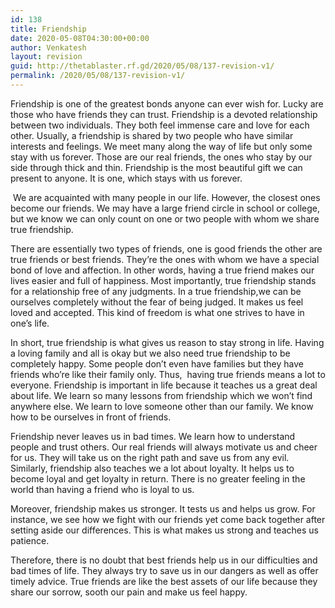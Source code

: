 ```yaml
---
id: 138
title: Friendship
date: 2020-05-08T04:30:00+00:00
author: Venkatesh
layout: revision
guid: http://thetablaster.rf.gd/2020/05/08/137-revision-v1/
permalink: /2020/05/08/137-revision-v1/
---
```

Friendship is one of the greatest bonds anyone can ever wish for. Lucky are those who have friends they can trust. Friendship is a devoted relationship between two individuals. They both feel immense care and love for each other. Usually, a friendship is shared by two people who have similar interests and feelings. We meet many along the way of life but only some stay with us forever. Those are our real friends, the ones who stay by our side through thick and thin. Friendship is the most beautiful gift we can present to anyone. It is one, which stays with us forever.

&nbsp;We are acquainted with many people in our life. However, the closest ones become our friends. We may have a large friend circle in school or college, but we know we can only count on one or two people with whom we share true friendship.

There are essentially two types of friends, one is good friends the other are true friends or best friends. They’re the ones with whom we have a special bond of love and affection. In other words, having a true friend makes our lives easier and full of happiness. Most importantly, true friendship stands for a relationship free of any judgments. In a true friendship,we can be ourselves completely without the fear of being judged. It makes us feel loved and accepted. This kind of freedom is what one strives to have in one’s life.

In short, true friendship is what gives us reason to stay strong in life. Having a loving family and all is okay but we also need true friendship to be completely happy. Some people don’t even have families but they have friends who’re like their family only. Thus,&nbsp; having true friends means a lot to everyone. Friendship is important in life because it teaches us a great deal about life. We learn so many lessons from friendship which we won’t find anywhere else. We learn to love someone other than our family. We know how to be ourselves in front of friends.

Friendship never leaves us in bad times. We learn how to understand people and trust others. Our real friends will always motivate us and cheer for us. They will take us on the right path and save us from any evil. Similarly, friendship also teaches we a lot about loyalty. It helps us to become loyal and get loyalty in return. There is no greater feeling in the world than having a friend who is loyal to us.

Moreover, friendship makes us stronger. It tests us and helps us grow. For instance, we see how we fight with our friends yet come back together after setting aside our differences. This is what makes us strong and teaches us patience.

Therefore, there is no doubt that best friends help us in our difficulties and bad times of life. They always try to save us in our dangers as well as offer timely advice. True friends are like the best assets of our life because they share our sorrow, sooth our pain and make us feel happy.
